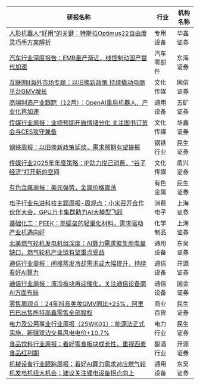 | 研报名称 | 行业 | 机构名称 |
|------|----------|--------------|
| [人形机器人“好用”的关键：特斯拉Optimus22自由度灵巧手方案解析](https://pdf.dfcfw.com/pdf/H3_AP202501031641805963_1.pdf?1736073978000.pdf) | 专用设备 | 华鑫证券| 
| [汽车行业深度报告：EMB量产渐近，线控制动国产替代加速](https://pdf.dfcfw.com/pdf/H3_AP202501041641810997_1.pdf?1736074833000.pdf) | 汽车零部件 | 东海证券| 
| [互联网Ⅱ海外市场专题：以旧换新政策 持续撬动电商平台GMV增长](https://pdf.dfcfw.com/pdf/H3_AP202501041641811205_1.pdf?1736077471000.pdf) | 文化传媒 | 国信证券| 
| [高端制造产业跟踪（12月）：OpenAI重启机器人，产业化再加速](https://pdf.dfcfw.com/pdf/H3_AP202501041641811245_1.pdf?1736075144000.pdf) | 通用设备 | 五矿证券| 
| [传媒行业周报：业绩预期开启情绪分化 关注图书订货会与CES攻守兼备](https://pdf.dfcfw.com/pdf/H3_AP202501041641811286_1.pdf?1736074274000.pdf) | 文化传媒 | 华鑫证券| 
| [钢铁周报：以旧换新政策延续，需求预期有望提振](https://pdf.dfcfw.com/pdf/H3_AP202501041641811297_1.pdf?1736075542000.pdf) | 钢铁行业 | 民生证券| 
| [传媒行业2025年年度策略：IP助力悦己消费，“谷子经济”打开新的空间](https://pdf.dfcfw.com/pdf/H3_AP202501041641811246_1.pdf?1736074479000.pdf) | 文化传媒 | 甬兴证券| 
| [有色金属周报：美元强势，金属价格震荡](https://pdf.dfcfw.com/pdf/H3_AP202501051641811412_1.pdf?1736076732000.pdf) | 有色金属 | 民生证券| 
| [电子行业先进科技主题周报-周观点：小米召开合作伙伴大会，GPU万卡集群助力AI大模型飞跃](https://pdf.dfcfw.com/pdf/H3_AP202501051641811519_1.pdf?1736070678000.pdf) | 消费电子 | 上海证券| 
| [基础化工：PEEK：高壁垒的轻量化材料，需求驱动产业机遇向好](https://pdf.dfcfw.com/pdf/H3_AP202501051641811516_1.pdf?1736076506000.pdf) | 化学制品 | 上海证券| 
| [北美燃气轮机发电机组深度：AI算力需求催生用电量缺口，燃气轮机产业链有望重点受益](https://pdf.dfcfw.com/pdf/H3_AP202501031641806110_1.pdf?1736074054000.pdf) | 通用设备 | 东吴证券| 
| [通信行业周报：间接蒸发冷却需求或大幅提升，持续看好AI算力](https://pdf.dfcfw.com/pdf/H3_AP202501051641811541_1.pdf?1736071234000.pdf) | 通信设备 | 开源证券| 
| [通信行业周报：液冷板块再迎催化，关注通信设备商AI方面布局](https://pdf.dfcfw.com/pdf/H3_AP202501051641811605_1.pdf?1736074374000.pdf) | 通信设备 | 国金证券| 
| [零售周观点：24年抖音美妆GMV同比+25%，阿里巴巴出售所持高鑫零售全部股权](https://pdf.dfcfw.com/pdf/H3_AP202501051641811599_1.pdf?1736074274000.pdf) | 商业百货 | 民生证券| 
| [电力及公用事业行业周报（25WK01）：能源法正式实施，新疆双边交易风电电价+10.7%](https://pdf.dfcfw.com/pdf/H3_AP202501051641811642_1.pdf?1736076392000.pdf) | 电力行业 | 民生证券| 
| [食品饮料行业周报：看好零食板块成长性，重视西麦食品红利期](https://pdf.dfcfw.com/pdf/H3_AP202501051641811611_1.pdf?1736074663000.pdf) | 酿酒行业 | 开源证券| 
| [机械设备行业跟踪周报：看好AI算力需求对应燃气轮机发电机组大机会；建议关注锂电设备拐点向上](https://pdf.dfcfw.com/pdf/H3_AP202501051641811666_1.pdf?1736077373000.pdf) | 通用设备 | 东吴证券| 
